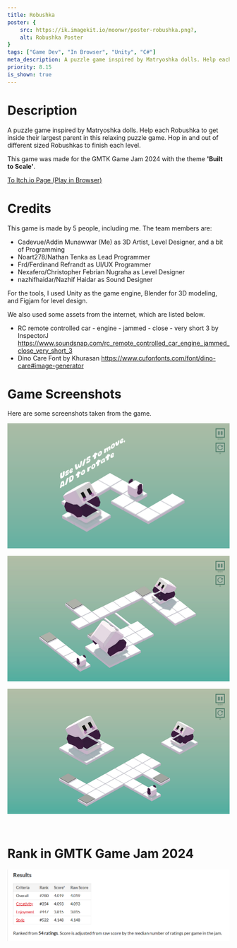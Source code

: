 ```yaml
---
title: Robushka
poster: {
    src: https://ik.imagekit.io/moonwr/poster-robushka.png?,
    alt: Robushka Poster
}
tags: ["Game Dev", "In Browser", "Unity", "C#"]
meta_description: A puzzle game inspired by Matryoshka dolls. Help each Robushka to get inside their largest parent in this relaxing puzzle game. Hop in and out of different sized Robushkas to finish each level. Addin Munawwar (Cadevue).
priority: 8.15
is_shown: true
---
```


# Description
A puzzle game inspired by Matryoshka dolls. Help each Robushka to get inside their largest parent in this relaxing puzzle game. Hop in and out of different sized Robushkas to finish each level. 

This game was made for the GMTK Game Jam 2024 with the theme **'Built to Scale'**.

<a href="https://noart278.itch.io/robushka" target="_blank" rel="noopener noreferrer">To Itch.io Page (Play in Browser)</a>
<br>

# Credits
This game is made by 5 people, including me. The team members are:
- Cadevue/Addin Munawwar (Me) as 3D Artist, Level Designer, and a bit of Programming
- Noart278/Nathan Tenka as Lead Programmer
- Frd/Ferdinand Refrandt as UI/UX Programmer
- Nexafero/Christopher Febrian Nugraha as Level Designer
- nazhifhaidar/Nazhif Haidar as Sound Designer

For the tools, I used Unity as the game engine, Blender for 3D modeling, and Figjam for level design. 

We also used some assets from the internet, which are listed below.
-  RC remote controlled car - engine - jammed - close - very short 3 by InspectorJ
https://www.soundsnap.com/rc_remote_controlled_car_engine_jammed_close_very_short_3
- Dino Care Font by Khurasan
https://www.cufonfonts.com/font/dino-care#image-generator

# Game Screenshots
Here are some screenshots taken from the game.

![Screenshot of Robushka #1](../../assets/project/robushka/1.png)
<br>

![Screenshot of Robushka #2](../../assets/project/robushka/2.png)
<br>

![Screenshot of Robushka #3](../../assets/project/robushka/3.png)

<br>

# Rank in GMTK Game Jam 2024
![Robushka GMTK Game Jam 2024 Rank](../../assets/project/robushka/rank.png)
